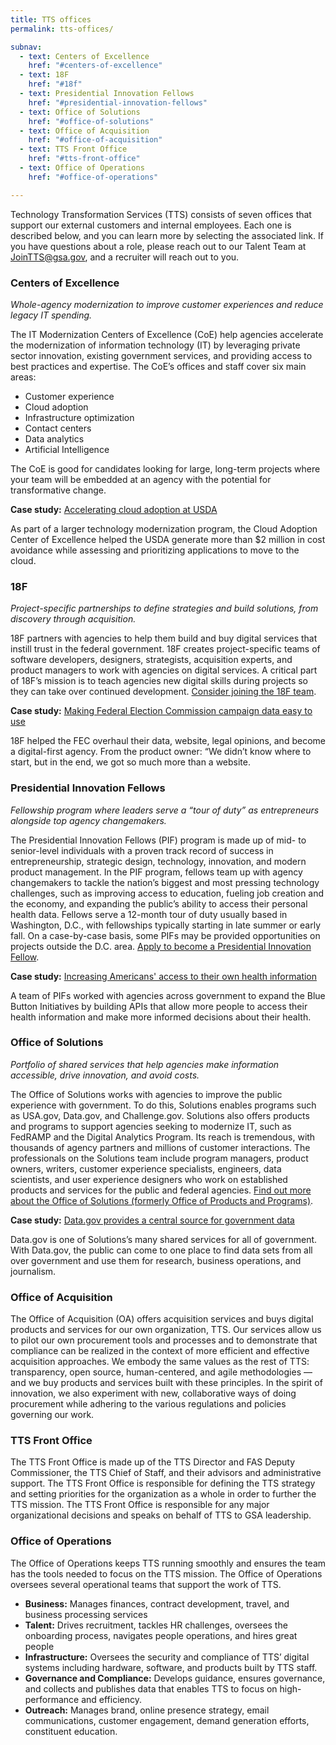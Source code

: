 ```yaml
---
title: TTS offices
permalink: tts-offices/

subnav:
  - text: Centers of Excellence
    href: "#centers-of-excellence"
  - text: 18F
    href: "#18f"
  - text: Presidential Innovation Fellows
    href: "#presidential-innovation-fellows"  
  - text: Office of Solutions
    href: "#office-of-solutions"
  - text: Office of Acquisition
    href: "#office-of-acquisition"
  - text: TTS Front Office
    href: "#tts-front-office"
  - text: Office of Operations
    href: "#office-of-operations"

---
```


Technology Transformation Services (TTS) consists of seven offices that
support our external customers and internal employees. Each one is
described below, and you can learn more by selecting the associated
link. If you have questions about a role, please reach out to our Talent
Team at [JoinTTS@gsa.gov](email:jointts@gsa.gov), and a recruiter will reach out to you.

### Centers of Excellence
*Whole-agency modernization to improve customer experiences and reduce legacy IT spending.*

The IT Modernization Centers of Excellence (CoE) help agencies
accelerate the modernization of information technology (IT) by
leveraging private sector innovation, existing government services, and
providing access to best practices and expertise. The CoE’s offices and
staff cover six main areas:

-   Customer experience
-   Cloud adoption
-   Infrastructure optimization
-   Contact centers
-   Data analytics
-   Artificial Intelligence

The CoE is good for candidates looking for large, long-term projects
where your team will be embedded at an agency with the potential for
transformative change.

**Case study:** [Accelerating cloud adoption at USDA](https://coe.gsa.gov/coe/cloud-adoption.html)

As part of a larger technology modernization program, the Cloud Adoption
Center of Excellence helped the USDA generate more than $2 million in
cost avoidance while assessing and prioritizing applications to move to
the cloud.

### 18F
*Project-specific partnerships to define strategies and build solutions, from discovery through acquisition.*

18F partners with agencies to help them build and buy digital services
that instill trust in the federal government. 18F creates
project-specific teams of software developers, designers, strategists,
acquisition experts, and product managers to work with agencies on
digital services. A critical part of 18F’s mission is to teach agencies
new digital skills during projects so they can take over continued
development. [Consider joining the 18F
team](https://18f.gsa.gov/join).

**Case study:** [Making Federal Election Commission campaign data easy
to use](https://18f.gsa.gov/what-we-deliver/fec-gov/)

18F helped the FEC overhaul their data, website, legal opinions, and
become a digital-first agency. From the product owner: “We didn’t know
where to start, but in the end, we got so much more than a website.

### Presidential Innovation Fellows
*Fellowship program where leaders serve a “tour of duty” as entrepreneurs alongside top agency changemakers.*

The Presidential Innovation Fellows (PIF) program is made up of mid- to
senior-level individuals with a proven track record of success in
entrepreneurship, strategic design, technology, innovation, and modern
product management. In the PIF program, fellows team up with agency
changemakers to tackle the nation’s biggest and most pressing technology
challenges, such as improving access to education, fueling job creation
and the economy, and expanding the public’s ability to access their
personal health data. Fellows serve a 12-month tour of duty usually based in
Washington, D.C., with fellowships typically starting in late summer or
early fall. On a case-by-case basis, some PIFs may be provided opportunities on projects outside the D.C. area.  [Apply to become a Presidential Innovation
Fellow](https://presidentialinnovationfellows.gov/).

**Case study:** [Increasing Americans' access
to their own health information](https://presidentialinnovationfellows.gov/projects/blue-button-initiative.html)

A team of PIFs worked with agencies across government to expand the Blue
Button Initiatives by building APIs that allow more people to access
their health information and make more informed decisions about their
health.

### Office of Solutions
*Portfolio of shared services that help agencies make information accessible, drive innovation, and avoid costs.*

The Office of Solutions works with agencies to improve
the public experience with government. To do this, Solutions enables programs
such as USA.gov, Data.gov, and Challenge.gov. Solutions also offers products and programs to support
agencies seeking to modernize IT, such as FedRAMP and the Digital
Analytics Program. Its reach is tremendous, with thousands of agency
partners and millions of customer interactions. The professionals on the
Solutions team include program managers, product owners, writers, customer
experience specialists, engineers, data scientists, and user experience
designers who work on established products and services for the public
and federal agencies. [Find out more about the Office of Solutions (formerly Office of Products and Programs)](https://handbook.18f.gov/office-of-products-and-programs/).

**Case study:** [Data.gov provides a central source for government
data](https://www.data.gov)

Data.gov is one of Solutions’s many shared services for all of government.
With Data.gov, the public can come to one place to find data sets from
all over government and use them for research, business operations, and
journalism.

### Office of Acquisition

The Office of Acquisition (OA) offers acquisition services and buys
digital products and services for our own organization, TTS. Our
services allow us to pilot our own procurement tools and processes and
to demonstrate that compliance can be realized in the context of more
efficient and effective acquisition approaches. We embody the same
values as the rest of TTS: transparency, open source, human-centered,
and agile methodologies — and we buy products and services built with
these principles. In the spirit of innovation, we also experiment with
new, collaborative ways of doing procurement while adhering to the
various regulations and policies governing our work.

### TTS Front Office

The TTS Front Office is made up of the TTS Director and FAS Deputy
Commissioner, the TTS Chief of Staff, and their advisors and
administrative support. The TTS Front Office is responsible for defining
the TTS strategy and setting priorities for the organization as a whole
in order to further the TTS mission. The TTS Front Office is responsible
for any major organizational decisions and speaks on behalf of TTS to
GSA leadership.

### Office of Operations

The Office of Operations keeps TTS running smoothly and ensures the team
has the tools needed to focus on the TTS mission. The Office of
Operations oversees several operational teams that support the work of
TTS.

-   **Business:** Manages finances, contract development, travel, and business processing services
-   **Talent:** Drives recruitment, tackles HR challenges, oversees the onboarding process, navigates people operations, and hires great people
-   **Infrastructure:** Oversees the security and compliance of TTS’ digital systems including hardware, software, and products built by TTS staff.
-   **Governance and Compliance:** Develops guidance, ensures governance, and collects and publishes data that enables TTS to focus on high-performance and efficiency.
-   **Outreach:** Manages brand, online presence strategy, email communications, customer engagement, demand generation efforts, constituent education.
